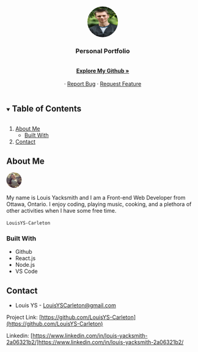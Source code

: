 <!-- PROJECT LOGO -->
<br />
<p align="center">
  <a href="https://github.com/LouisYS-Carleton/updated_portfolio">
    <img src="./portfolio/public/Assets/MAT_9247.jpeg" alt="Logo" width="80" height="80" style="border-radius: 50%;">
  </a>

  <h3 align="center">Personal Portfolio</h3>

  <p align="center">
    <br />
    <a href="https://github.com/LouisYS-Carleton/updated_portfolio"><strong>Explore My Github »</strong></a>
    <br />
    <br />
    ·
    <a href="https://github.com/LouisYS-Carleton/Game-Helper/issues">Report Bug</a>
    ·
    <a href="https://github.com/LouisYS-Carleton/Game-Helper/issues">Request Feature</a>
  </p>
</p>

<!-- TABLE OF CONTENTS -->
<details open="open">
  <summary><h2 style="display: inline-block">Table of Contents</h2></summary>
  <ol>
    <li>
      <a href="#about-the-project">About Me</a>
      <ul>
        <li><a href="#built-with">Built With</a></li>
      </ul>
    </li>
    <li><a href="#contact">Contact</a></li>
  </ol>
</details>

<!-- ABOUT THE PROJECT -->

## About Me

<img src="./portfolio/public/Assets/me.jpg" width="40px" height='40px' style="border-radius: 50%;" alt="Me">

My name is Louis Yacksmith and I am a Front-end Web Developer from Ottawa, Ontario. I enjoy coding, playing music, cooking, and a plethora of other activities when I have some free time.

`LouisYS-Carleton`

### Built With

- Github
- React.js
- Node.js
- VS Code

<!-- CONTACT -->

## Contact

- Louis YS - LouisYSCarleton@gmail.com

Project Link: [https://github.com/LouisYS-Carleton](https://github.com/LouisYS-Carleton)

Linkedin: [https://www.linkedin.com/in/louis-yacksmith-2a06321b2/]https://www.linkedin.com/in/louis-yacksmith-2a06321b2/
